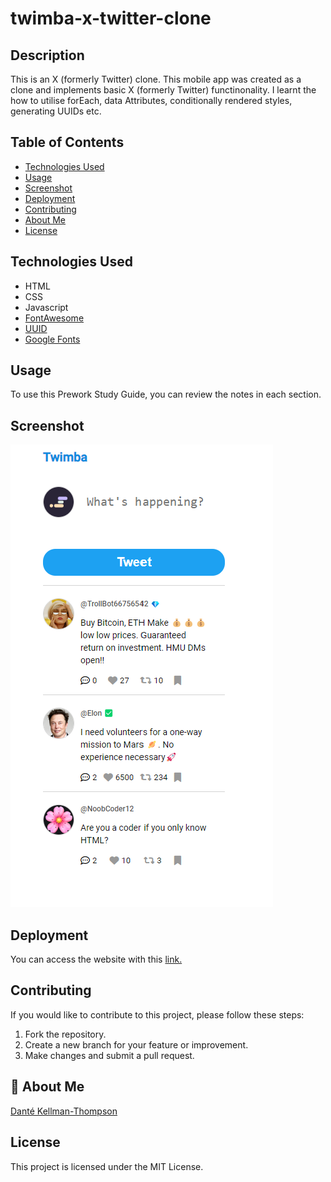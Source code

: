 # twimba-x-twitter-clone

## Description

This is an X (formerly Twitter) clone. This mobile app was created as a clone and implements basic X (formerly Twitter) functinonality. I learnt the how to utilise forEach, data Attributes, conditionally rendered styles, generating UUIDs etc.

## Table of Contents

- [Technologies Used](#technology)
- [Usage](#usage)
- [Screenshot](#screenshot)
- [Deployment](#deployment)
- [Contributing](#contributing)
- [About Me](#aboutme)
- [License](#license)

## Technologies Used

- HTML
- CSS
- Javascript
- [FontAwesome](https://docs.fontawesome.com/)
- [UUID](https://github.com/uuidjs/uuid?tab=readme-ov-file#cdn-builds)
- [Google Fonts](https://fonts.google.com/)

## Usage

To use this Prework Study Guide, you can review the notes in each section.

## Screenshot

![Twimba Image.](/assets/twimba-image.png)

## Deployment

You can access the website with this [link.](https://dkt15.github.io/Prework-Study-Guide/)

## Contributing

If you would like to contribute to this project, please follow these steps:

1. Fork the repository.
2. Create a new branch for your feature or improvement.
3. Make changes and submit a pull request.

## 🚀 About Me

[Danté Kellman-Thompson](https://github.com/DKT15)

## License

This project is licensed under the MIT License.

